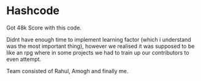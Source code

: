 # Hashcode
Got 48k Score with this code.

Didnt have enough time to implement learning factor (which i understand was the most important thing), however we realised it was supposed to be like an rpg where in some projects we had to train up our contributors to even attempt.

Team consisted of Rahul, Amogh and finally me.
